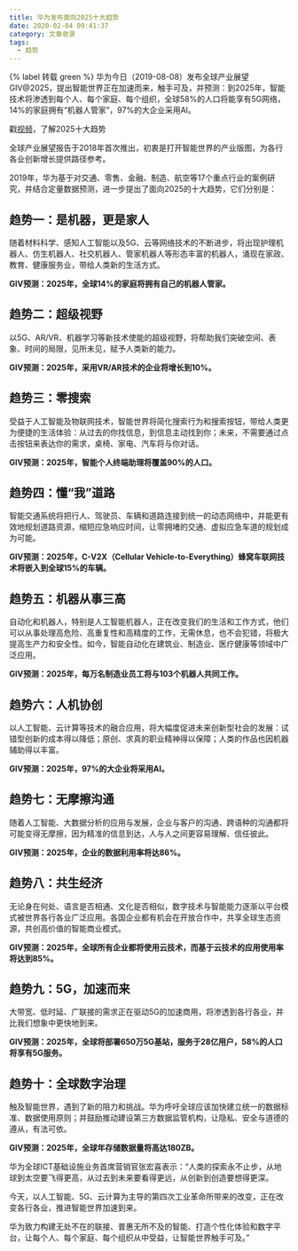 ```yaml
---
title: 华为发布面向2025十大趋势
date: 2020-02-04 09:41:37
category: 文章收录
tags:
  - 趋势
---
```


{% label 转载 green %} 华为今日（2019-08-08）发布全球产业展望GIV@2025，提出智能世界正在加速而来，触手可及，并预测：到2025年，智能技术将渗透到每个人、每个家庭、每个组织，全球58%的人口将能享有5G网络，14%的家庭拥有“机器人管家”，97%的大企业采用AI。

戳[视频](https://v.qq.com/x/page/y0909ptoj93.html)，了解2025十大趋势

全球产业展望报告于2018年首次推出，初衷是打开智能世界的产业版图，为各行各业创新增长提供路径参考。

2019年，华为基于对交通、零售、金融、制造、航空等17个重点行业的案例研究，并结合定量数据预测，进一步提出了面向2025的十大趋势，它们分别是：

## 趋势一：是机器，更是家人

随着材料科学、感知人工智能以及5G、云等网络技术的不断进步，将出现护理机器人、仿生机器人、社交机器人、管家机器人等形态丰富的机器人，涌现在家政、教育、健康服务业，带给人类新的生活方式。

**GIV预测：2025年，全球14%的家庭将拥有自己的机器人管家。**

## 趋势二：超级视野

以5G、AR/VR、机器学习等新技术使能的超级视野，将帮助我们突破空间、表象、时间的局限，见所未见，赋予人类新的能力。

**GIV预测：2025年，采用VR/AR技术的企业将增长到10%。**

## 趋势三：零搜索

受益于人工智能及物联网技术，智能世界将简化搜索行为和搜索按钮，带给人类更为便捷的生活体验：从过去的你找信息，到信息主动找到你；未来，不需要通过点击按钮来表达你的需求，桌椅、家电、汽车将与你对话。

**GIV预测：2025年，智能个人终端助理将覆盖90%的人口。**

## 趋势四：懂“我”道路

智能交通系统将把行人、驾驶员、车辆和道路连接到统一的动态网络中，并能更有效地规划道路资源，缩短应急响应时间，让零拥堵的交通、虚拟应急车道的规划成为可能。

**GIV预测：2025年，C-V2X（Cellular Vehicle-to-Everything）蜂窝车联网技术将嵌入到全球15%的车辆。**

## 趋势五：机器从事三高

自动化和机器人，特别是人工智能机器人，正在改变我们的生活和工作方式，他们可以从事处理高危险、高重复性和高精度的工作，无需休息，也不会犯错，将极大提高生产力和安全性。如今，智能自动化在建筑业、制造业、医疗健康等领域中广泛应用。

**GIV预测：2025年，每万名制造业员工将与103个机器人共同工作。**

## 趋势六：人机协创

以人工智能、云计算等技术的融合应用，将大幅度促进未来创新型社会的发展：试错型创新的成本得以降低；原创、求真的职业精神得以保障；人类的作品也因机器辅助得以丰富。

**GIV预测：2025年，97%的大企业将采用AI。**

## 趋势七：无摩擦沟通

随着人工智能、大数据分析的应用与发展，企业与客户的沟通、跨语种的沟通都将可能变得无摩擦，因为精准的信息到达，人与人之间更容易理解、信任彼此。

**GIV预测：2025年，企业的数据利用率将达86%。**

## 趋势八：共生经济

无论身在何处、语言是否相通、文化是否相似，数字技术与智能能力逐渐以平台模式被世界各行各业广泛应用。各国企业都有机会在开放合作中，共享全球生态资源，共创高价值的智能商业模式。

**GIV预测：2025年，全球所有企业都将使用云技术，而基于云技术的应用使用率将达到85%。**

## 趋势九：5G，加速而来

大带宽、低时延、广联接的需求正在驱动5G的加速商用，将渗透到各行各业，并比我们想象中更快地到来。

**GIV预测：2025年，全球将部署650万5G基站，服务于28亿用户，58%的人口将享有5G服务。**

## 趋势十：全球数字治理

触及智能世界，遇到了新的阻力和挑战。华为呼吁全球应该加快建立统一的数据标准、数据使用原则；并鼓励推动建设第三方数据监管机构，让隐私、安全与道德的遵从，有法可依。

**GIV预测：2025年，全球年存储数据量将高达180ZB。**

华为全球ICT基础设施业务首席营销官张宏喜表示：“人类的探索永不止步，从地球到太空要飞得更高，从过去到未来要看得更远，从创新到创造要想得更深。

今天，以人工智能、5G、云计算为主导的第四次工业革命所带来的改变，正在改变各行各业，推进智能世界加速到来。

华为致力构建无处不在的联接、普惠无所不及的智能、打造个性化体验和数字平台，让每个人、每个家庭、每个组织从中受益，让智能世界触手可及。”